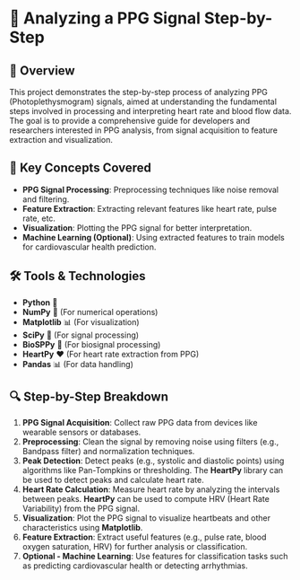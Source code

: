 # 💓 Analyzing a PPG Signal Step-by-Step

## 🚀 Overview
This project demonstrates the step-by-step process of analyzing PPG (Photoplethysmogram) signals, aimed at understanding the fundamental steps involved in processing and interpreting heart rate and blood flow data. The goal is to provide a comprehensive guide for developers and researchers interested in PPG analysis, from signal acquisition to feature extraction and visualization.

## 🧠 Key Concepts Covered
- **PPG Signal Processing**: Preprocessing techniques like noise removal and filtering.
- **Feature Extraction**: Extracting relevant features like heart rate, pulse rate, etc.
- **Visualization**: Plotting the PPG signal for better interpretation.
- **Machine Learning (Optional)**: Using extracted features to train models for cardiovascular health prediction.

## 🛠️ Tools & Technologies
- **Python** 🐍
- **NumPy** 🔢 (For numerical operations)
- **Matplotlib** 📊 (For visualization)
- **SciPy** 🔬 (For signal processing)
- **BioSPPy** 🧬 (For biosignal processing)
- **HeartPy** ❤️ (For heart rate extraction from PPG)
- **Pandas** 📊 (For data handling)

## 🔍 Step-by-Step Breakdown
1. **PPG Signal Acquisition**: Collect raw PPG data from devices like wearable sensors or databases.
2. **Preprocessing**: Clean the signal by removing noise using filters (e.g., Bandpass filter) and normalization techniques.
3. **Peak Detection**: Detect peaks (e.g., systolic and diastolic points) using algorithms like Pan-Tompkins or thresholding. The **HeartPy** library can be used to detect peaks and calculate heart rate.
4. **Heart Rate Calculation**: Measure heart rate by analyzing the intervals between peaks. **HeartPy** can be used to compute HRV (Heart Rate Variability) from the PPG signal.
5. **Visualization**: Plot the PPG signal to visualize heartbeats and other characteristics using **Matplotlib**.
6. **Feature Extraction**: Extract useful features (e.g., pulse rate, blood oxygen saturation, HRV) for further analysis or classification.
7. **Optional - Machine Learning**: Use features for classification tasks such as predicting cardiovascular health or detecting arrhythmias.

